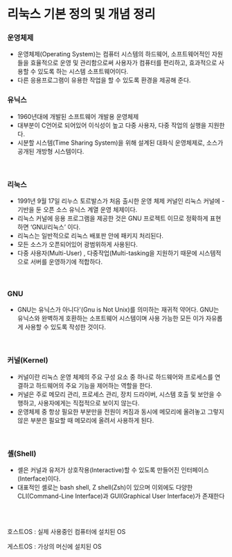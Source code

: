# 리눅스 기본 정의 및 개념 정리


### 운영체제
- 운영체제(Operating System)는 컴퓨터 시스템의 하드웨어, 소프트웨어적인 자원들을 효율적으로 운영 및 관리함으로써 사용자가 컴퓨터를 편리하고, 효과적으로 사용할 수 있도록 하는 시스템 소프트웨어이다.  
- 다른 응용프로그램이 유용한 작업을 할 수 있도록 환경을 제공해 준다.

### 유닉스

- 1960년대에 개발된 소프트웨어 개발용 운영체제
- 대부분이 C언어로 되어있어 이식성이 높고 다중 사용자, 다중 작업의 실행을 지원한다.
- 시분할 시스템(Time Sharing System)을 위해 설계된 대화식 운영체제로, 소스가 공개된 개방형 시스템이다.
<br/>

### 리눅스
- 1991년 9월 17일 리누스 토르발스가 처음 출시한 운영 체제 커널인 리눅스 커널에 - 기반을 둔 오픈 소스 유닉스 계열 운영 체제이다.
- 리눅스 커널에 응용 프로그램을 제공한 것은 GNU 프로젝트 이므로 정확하게 표현하면 ‘GNU/리눅스’ 이다.
- 리눅스는 일반적으로 리눅스 배포판 안에 패키지 처리된다.
- 모든 소스가 오픈되어있어 광범위하게 사용된다.
- 다중 사용자(Multi-User) , 다중작업(Multi-tasking을 지원하기 때문에 시스템적으로 서버를 운영하기에 적합하다.
<br/>

### GNU
- GNU는 유닉스가 아니다'(Gnu is Not Unix)를 의미하는 재귀적 약어다. GNU는 유닉스와 완벽하게 호환하는 소프트웨어 시스템이며 사용 가능한 모든 이가 자유롭게 사용할 수 있도록 작성한 것이다.
<br/>

### 커널(Kernel)
- 커널이란 리눅스 운영 체제의 주요 구성 요소 중 하나로 하드웨어와 프로세스를 연결하고 하드웨어의 주요 기능을 제어하는 역할을 한다.
- 커널은 주로 메모리 관리, 프로세스 관리, 장치 드라이버, 시스템 호출 및 보안을 수행하고, 사용자에게는 직접적으로 보이지 않는다.
- 운영체제 중 항상 필요한 부분만을 전원이 켜짐과 동시에 메모리에 올려놓고 그렇지 않은 부분은 필요할 때 메모리에 올려서 사용하게 된다.
<br/>

### 셸(Shell)
- 셸은 커널과 유저가 상호작용(Interactive)할 수 있도록 만들어진 인터페이스(Interface)이다.
- 대표적인 셸로는 bash shell, Z shell(Zsh)이 있으며 이외에도 다양한 CLI(Command-Line Interface)과 GUI(Graphical User Interface)가 존재한다
<br/>
<br/>

호스트OS : 실제 사용중인 컴퓨터에 설치된 OS

게스트OS : 가상의 머신에 설치된 OS
